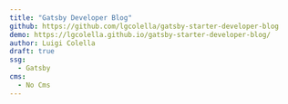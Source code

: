 ```yaml
---
title: "Gatsby Developer Blog"
github: https://github.com/lgcolella/gatsby-starter-developer-blog
demo: https://lgcolella.github.io/gatsby-starter-developer-blog/
author: Luigi Colella
draft: true
ssg:
  - Gatsby
cms:
  - No Cms
---
```

